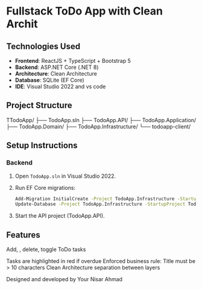 # Fullstack ToDo App with Clean Archit

##  Technologies Used

- **Frontend**: ReactJS + TypeScript + Bootstrap 5  
- **Backend**: ASP.NET Core (.NET 8)  
- **Architecture**: Clean Architecture  
- **Database**: SQLite (EF Core)  
- **IDE**: Visual Studio 2022 and vs code

## Project Structure

TTodoApp/
├── TodoApp.sln
├── TodoApp.API/
├── TodoApp.Application/
├── TodoApp.Domain/
├── TodoApp.Infrastructure/
└── todoapp-client/

## Setup Instructions

### Backend

1. Open `TodoApp.sln` in Visual Studio 2022.
2. Run EF Core migrations:

   ```bash
   Add-Migration InitialCreate -Project TodoApp.Infrastructure -StartupProject TodoApp.API
   Update-Database -Project TodoApp.Infrastructure -StartupProject TodoApp.API
3. Start the API project (TodoApp.API).

## Features
Add, , delete, toggle ToDo tasks

Tasks are highlighted in red if overdue
Enforced business rule: Title must be > 10 characters
Clean Architecture separation between layers

Designed and developed by Your Nisar Ahmad
